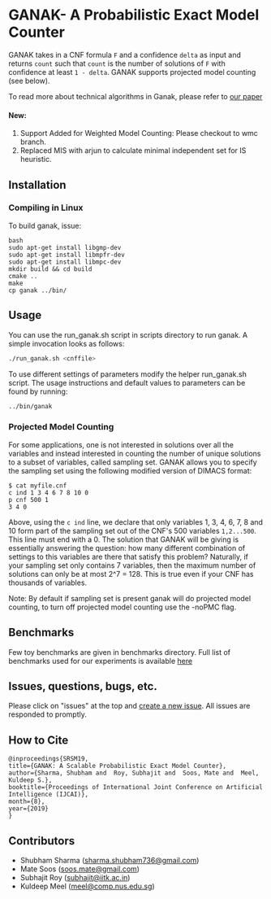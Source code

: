 # GANAK- A Probabilistic Exact Model Counter
GANAK  takes in a CNF formula `F` and a confidence `delta` as input and returns `count` such that `count` is the number of solutions of `F` with confidence at least `1 - delta`. GANAK supports projected model counting (see below). 

To read more about technical algorithms in Ganak, please refer to [our paper](https://www.comp.nus.edu.sg/~meel/Papers/ijcai19srsm.pdf) 

#### New:
1. Support Added for Weighted Model Counting: Please checkout to wmc branch.
2. Replaced MIS with arjun to calculate minimal independent set for IS heuristic.

## Installation

### Compiling in Linux

To build ganak, issue:

```
bash
sudo apt-get install libgmp-dev
sudo apt-get install libmpfr-dev
sudo apt-get install libmpc-dev
mkdir build && cd build
cmake ..
make
cp ganak ../bin/
```


## Usage
You can use the run_ganak.sh script in scripts directory to run ganak. A simple invocation looks as follows:
```bash
./run_ganak.sh <cnffile>
```

To use different settings of parameters modify the helper run_ganak.sh script. The usage instructions and default values to parameters can be found by running:  
```bash
../bin/ganak
```
### Projected Model Counting
For some applications, one is not interested in solutions over all the variables and instead interested in counting the number of unique solutions to a subset of variables, called sampling set. GANAK allows you to specify the sampling set using the following modified version of DIMACS format:

```
$ cat myfile.cnf
c ind 1 3 4 6 7 8 10 0
p cnf 500 1
3 4 0
```
Above, using the `c ind` line, we declare that only variables 1, 3, 4, 6, 7, 8 and 10 form part of the sampling set out of the CNF's 500 variables `1,2...500`. This line must end with a 0. The solution that GANAK will be giving is essentially answering the question: how many different combination of settings to this variables are there that satisfy this problem? Naturally, if your sampling set only contains 7 variables, then the maximum number of solutions can only be at most 2^7 = 128. This is true even if your CNF has thousands of variables.

Note: By default if sampling set is present ganak will do projected model counting, to turn off projected model counting use the -noPMC flag.

## Benchmarks
Few toy benchmarks are given in benchmarks directory. Full list of benchmarks used for our experiments is available [here](https://drive.google.com/file/d/15dUJI55drFH_0-4-qWjoF_YR0amb3xnK/view?usp=sharing)


## Issues, questions, bugs, etc.
Please click on "issues" at the top and [create a new issue](https://github.com/meelgroup/ganak/issues). All issues are responded to promptly.

## How to Cite
```
@inproceedings{SRSM19,
title={GANAK: A Scalable Probabilistic Exact Model Counter},
author={Sharma, Shubham and  Roy, Subhajit and  Soos, Mate and  Meel, Kuldeep S.},
booktitle={Proceedings of International Joint Conference on Artificial Intelligence (IJCAI)},
month={8},
year={2019}
}
```

## Contributors
  * Shubham Sharma (sharma.shubham736@gmail.com)
  * Mate Soos (soos.mate@gmail.com)
  * Subhajit Roy (subhajit@iitk.ac.in)
  * Kuldeep Meel (meel@comp.nus.edu.sg)
